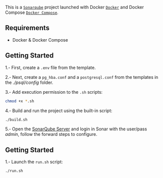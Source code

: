 This is a [`Sonarqube`](https://www.sonarsource.com/products/sonarqube/) project launched with Docker [`Docker`](https://www.docker.com) and Docker Compose [`Docker Compose`](https://docs.docker.com/compose/).

## Requirements

- Docker & Docker Compose

## Getting Started

1.- First, create a `.env` file from the template.

2.- Next, create a `pg_hba.conf` and a `postgresql.conf` from the templates in the *./psql/config* folder.

3.- Add execution permission to the `.sh` scripts:

```bash
chmod +x *.sh
```

4.- Build and run the project using the built-in script:

```bash
./build.sh
```

5.- Open the [SonarQube Server](http://localhost:9000/) and login in Sonar with the user/pass *admin*, follow the forward steps to configure. 

## Getting Started

1.- Launch the `run.sh` script:

```bash
./run.sh
```